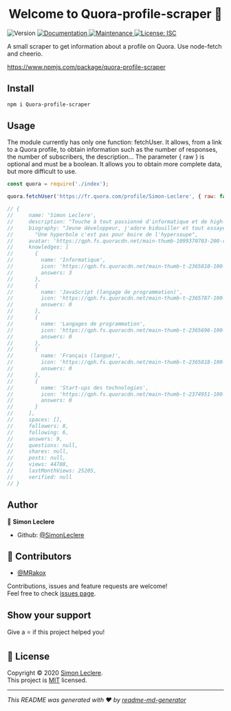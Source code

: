 <h1 align="center">Welcome to Quora-profile-scraper 👋</h1>
<p>
  <img alt="Version" src="https://img.shields.io/badge/version-1.0.4-blue.svg?cacheSeconds=2592000" />
  <a href="https://github.com/SimonLeclere/Quora-profile-scraper#readme" target="_blank">
    <img alt="Documentation" src="https://img.shields.io/badge/documentation-yes-brightgreen.svg" />
  </a>
  <a href="https://github.com/SimonLeclere/Quora-profile-scraper/graphs/commit-activity" target="_blank">
    <img alt="Maintenance" src="https://img.shields.io/badge/Maintained%3F-yes-green.svg" />
  </a>
  <a href="https://github.com/SimonLeclere/Quora-profile-scraper/blob/master/LICENSE" target="_blank">
    <img alt="License: ISC" src="https://img.shields.io/github/license/SimonLeclere/Quora-profile-scraper" />
  </a>
</p>

A small scraper to get information about a profile on Quora. Use node-fetch and cheerio.

https://www.npmjs.com/package/quora-profile-scraper

## Install 

```sh
npm i Quora-profile-scraper
```

## Usage

The module currently has only one function: fetchUser. It allows, from a link to a Quora profile, to obtain information such as the number of responses, the number of subscribers, the description... The parameter { raw } is optional and must be a boolean. It allows you to obtain more complete data, but more difficult to use.

```js
const quora = require('./index');

quora.fetchUser('https://fr.quora.com/profile/Simon-Leclere', { raw: false }).then(console.log); // second parameter is optional

// {
//     name: 'Simon Leclere',
//     description: "Touche à tout passionné d'informatique et de high-tech",
//     biography: "Jeune développeur, j'adore bidouiller et tout essayer. Une fois j'ai démonté une imprimante, mes parents ont pas trop aimé. Bref maintenant que j'ai fini d'embêter mes proches je viens vous embêter sur Quora. Gare à vous !\n" +
//       "Une hyperbole c'est pas pour boire de l'hypersoupe",
//     avatar: 'https://qph.fs.quoracdn.net/main-thumb-1099370703-200-rtyydeuedcynznijnnemevsxwfspapzo.jpeg',
//     knowledges: [
//       {
//         name: 'Informatique',
//         icon: 'https://qph.fs.quoracdn.net/main-thumb-t-2365810-100-bmxhhffzwrykfgvyslsuygjqirqckfpe.jpeg',
//         answers: 3
//       },
//       {
//         name: 'JavaScript (langage de programmation)',
//         icon: 'https://qph.fs.quoracdn.net/main-thumb-t-2365787-100-etdzymypqakpjodoshxjdmdzmookmtzb.jpeg',
//         answers: 0
//       },
//       {
//         name: 'Langages de programmation',
//         icon: 'https://qph.fs.quoracdn.net/main-thumb-t-2365696-100-eyzcdieyvqrecbkncuwmmputwczrexod.jpeg',
//         answers: 0
//       },
//       {
//         name: 'Français (langue)',
//         icon: 'https://qph.fs.quoracdn.net/main-thumb-t-2365818-100-ylwoccgbktbvlzqdlutnuhhpwxhftgta.jpeg',
//         answers: 0
//       },
//       {
//         name: 'Start-ups des technologies',
//         icon: 'https://qph.fs.quoracdn.net/main-thumb-t-2374951-100-ryfwjnoqpaynxascptuphqrnmygwhdyc.jpeg',
//         answers: 0
//       }
//     ],
//     spaces: [],
//     followers: 8,
//     following: 6,
//     answers: 9,
//     questions: null,
//     shares: null,
//     posts: null,
//     views: 44788,
//     lastMonthViews: 25205,
//     verified: null
// }
```

## Author

👤 **Simon Leclere**

* Github: [@SimonLeclere](https://github.com/SimonLeclere)

## 🤝 Contributors

* [@MRakox](https://github.com/MRakox/)

Contributions, issues and feature requests are welcome!<br />Feel free to check [issues page](https://github.com/SimonLeclere/Quora-profile-scraper/issues). 

## Show your support

Give a ⭐️ if this project helped you!

## 📝 License

Copyright © 2020 [Simon Leclere](https://github.com/SimonLeclere).<br />
This project is [MIT](https://github.com/SimonLeclere/Quora-profile-scraper/blob/master/LICENSE) licensed.

***
_This README was generated with ❤️ by [readme-md-generator](https://github.com/kefranabg/readme-md-generator)_
